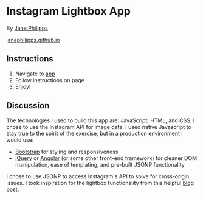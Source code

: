 # Instagram Lightbox App

By [Jane Philipps](mailto:jane.philipps@gmail.com)

[janephilipps.github.io](http://janephilipps.github.io)

## Instructions

1. Navigate to [app](http://janephilipps.github.io/instagram_lightbox_app.html)
2. Follow instructions on page
3. Enjoy!

## Discussion

The technologies I used to build this app are: JavaScript, HTML, and CSS. I chose to use the Instagram API for image data. I used native Javascript to stay true to the spirit of the exercise, but in a production environment I would use:

- [Bootstrap](http://getbootstrap.com/) for styling and responsiveness
- [jQuery](https://jquery.com/) or [Angular](https://angularjs.org/) (or some other front-end framework) for cleaner DOM manipulation, ease of templating, and pre-built JSONP functionality

I chose to use JSONP to access Instagram's API to solve for cross-origin issues. I took inspiration for the lightbox functionality from this helpful [blog post](https://www.script-tutorials.com/how-to-create-a-lightbox-ultra-using-css-and-javascript/).
